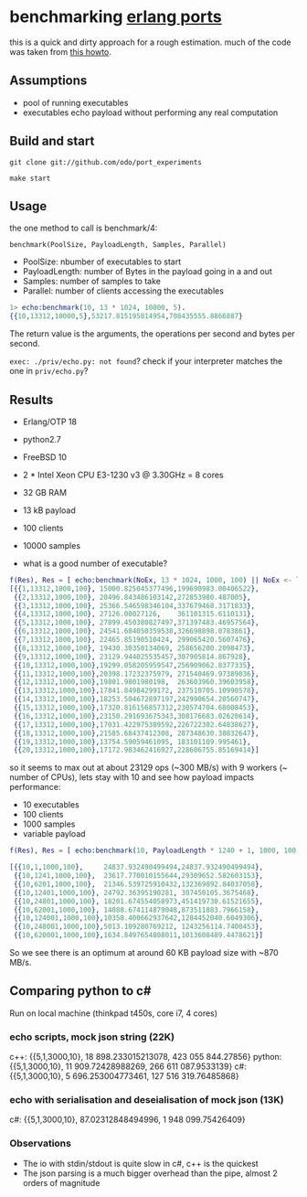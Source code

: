 # benchmarking [erlang ports](http://erlang.org/doc/reference_manual/ports.html)

this is a quick and dirty approach for a rough estimation.
much of the code was taken from [this howto](https://github.com/pkazmier/erlang-port-howto).

## Assumptions
* pool of running executables
* executables echo payload without performing any real computation

## Build and start

`git clone git://github.com/odo/port_experiments`

`make start`

## Usage

the one method to call is benchmark/4:

`benchmark(PoolSize, PayloadLength, Samples, Parallel)`

- PoolSize: nbumber of executables to start
- PayloadLength: number of Bytes in the payload going in a and out
- Samples: number of samples to take
- Parallel: number of clients accessing the executables

```erlang
1> echo:benchmark(10, 13 * 1024, 10000, 5).
{{10,13312,10000,5},53217.815195814954,708435555.8866887}
```

The return value is the arguments, the operations per second and bytes per second.

`exec: ./priv/echo.py: not found`?
check if your interpreter matches the one in `priv/echo.py`?

## Results

- Erlang/OTP 18
- python2.7
- FreeBSD 10
- 2 * Intel Xeon CPU E3-1230 v3 @ 3.30GHz = 8 cores
- 32 GB RAM

- 13 kB payload
- 100 clients
- 10000 samples
- what is a good number of executable?

```erlang
f(Res), Res = [ echo:benchmark(NoEx, 13 * 1024, 1000, 100) || NoEx <- lists:seq(1, 20)].
[{{1,13312,1000,100}, 15000.825045377496,199690983.00406522},
 {{2,13312,1000,100}, 20496.843486103142,272853980.487005},
 {{3,13312,1000,100}, 25366.546598346104,337679468.3171833},
 {{4,13312,1000,100}, 27126.00027126,    361101315.6110131},
 {{5,13312,1000,100}, 27899.450380827497,371397483.46957564},
 {{6,13312,1000,100}, 24541.684050359538,326698898.0783861},
 {{7,13312,1000,100}, 22465.85190510424, 299065420.5607476},
 {{8,13312,1000,100}, 19430.30350134069, 258656200.2098473},
 {{9,13312,1000,100}, 23129.944025535457,307905814.867928},
 {{10,13312,1000,100},19299.058205959547,256909062.8377335},
 {{11,13312,1000,100},20398.17232375979, 271540469.97389036},
 {{12,13312,1000,100},19801.9801980198,  263603960.39603958},
 {{13,13312,1000,100},17841.84984299172, 237510705.10990578},
 {{14,13312,1000,100},18253.504672897197,242990654.20560747},
 {{15,13312,1000,100},17320.816156857312,230574704.68008453},
 {{16,13312,1000,100},23150.291693675343,308176683.02620614},
 {{17,13312,1000,100},17031.422975389592,226722302.64838627},
 {{18,13312,1000,100},21585.68437412308, 287348630.38832647},
 {{19,13312,1000,100},13754.59059461095, 183101109.995461},
 {{20,13312,1000,100},17172.983462416927,228606755.85169414}]
```

so it seems to max out at about 23129 ops (~300 MB/s) with 9 workers (~ number of CPUs), lets stay with 10 and see how payload impacts performance:

- 10 executables
- 100 clients
- 1000 samples
- variable payload

```erlang
f(Res), Res = [ echo:benchmark(10, PayloadLength * 1240 + 1, 1000, 100) || PayloadLength <- [0, 1, 5, 10, 20, 50, 100, 200, 500]].

[{{10,1,1000,100},     24837.932490499494,24837.932490499494},
 {{10,1241,1000,100},  23617.770010155644,29309652.582603153},
 {{10,6201,1000,100},  21346.539725910432,132369892.84037058},
 {{10,12401,1000,100}, 24792.36395190281, 307450105.3675468},
 {{10,24801,1000,100}, 18201.674554058973,451419730.61521655},
 {{10,62001,1000,100}, 14088.674114879048,873511883.7966158},
 {{10,124001,1000,100},10358.400662937642,1284452040.6049306},
 {{10,248001,1000,100},5013.109280769212, 1243256114.7400453},
 {{10,620001,1000,100},1634.8497654808011,1013608489.4478621}]
 ```

 So we see there is an optimum at around 60 KB payload size with ~870 MB/s.


## Comparing python to c#
Run on local machine (thinkpad t450s, core i7, 4 cores)


### echo scripts, mock json string (22K)
c++:      {{5,1,3000,10},   18 898.233015213078, 423 055 844.27856}
python:   {{5,1,3000,10},   11 909.72428988269,  266 611 087.9533139}
c#:       {{5,1,3000,10},    5 696.253004773461, 127 516 319.76485868}

### echo with serialisation and deseialisation of mock json (13K)
c#:       {{5,1,3000,10},       87.02312848494996, 1 948 099.75426409}

### Observations
* The io with stdin/stdout is quite slow in c#, c++ is the quickest
* The json parsing is a much bigger overhead than the pipe, almost 2 orders of magnitude

